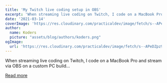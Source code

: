```yaml
---
title: 'My Twitch live coding setup in OBS'
excerpt: 'When streaming live coding on Twitch, I code on a MacBook Pro and stream via OBS on a custom PC build...'
date: '2021-03-14'
coverImage: 'https://res.cloudinary.com/practicaldev/image/fetch/s--APeDZpz9--/c_imagga_scale,f_auto,fl_progressive,h_420,q_auto,w_1000/https://dev-to-uploads.s3.amazonaws.com/uploads/articles/yat2q7ym7qs8t3325qxq.png'
author:
  name: Koders
  picture: "assets/blog/authors/koders.png"
ogImage:
  url: 'https://res.cloudinary.com/practicaldev/image/fetch/s--APeDZpz9--/c_imagga_scale,f_auto,fl_progressive,h_420,q_auto,w_1000/https://dev-to-uploads.s3.amazonaws.com/uploads/articles/yat2q7ym7qs8t3325qxq.png'
---
```


When streaming live coding on Twitch, I code on a MacBook Pro and stream via OBS on a custom PC build...

[Read more](https://dev.to/whitep4nth3r/my-twitch-live-coding-setup-in-obs-4he0)
